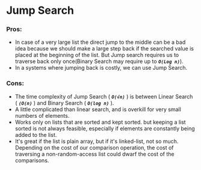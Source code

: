 # Jump Search

### Pros:
* In case of a very large list the direct jump to the middle can be a bad idea because we should make a large step back if the searched value is placed at the beginning of the list. But Jump search requires us to traverse back only once(Binary Search may require up to **_`O(Log n)`_**).
* In a systems where jumping back is costly, we can use Jump Search.

### Cons:
* The time complexity of Jump Search ( **_`O(√n)`_** ) is between Linear Search ( **_`(O(n)`_** ) and Binary Search ( **_`O(log n)`_** ).
* A little complicated than linear search, and is overkill for very small numbers of elements.
* Works only on lists that are sorted and kept sorted. but keeping a list sorted is not always feasible, especially if elements are constantly being added to the list.
* It's great if the list is plain array, but if it's linked-list, not so much. Depending on the cost of our comparison operation, the cost of traversing a non-random-access list could dwarf the cost of the comparisons.

